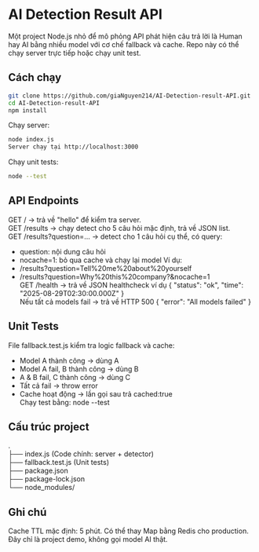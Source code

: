 # AI Detection Result API

Một project Node.js nhỏ để mô phỏng API phát hiện câu trả lời là Human hay AI bằng nhiều model với cơ chế fallback và cache. Repo này có thể chạy server trực tiếp hoặc chạy unit test.

## Cách chạy
```bash
git clone https://github.com/giaNguyen214/AI-Detection-result-API.git
cd AI-Detection-result-API
npm install
```

Chạy server:
```bash
node index.js
Server chạy tại http://localhost:3000
```

Chạy unit tests:
```bash
node --test
```

## API Endpoints
GET / → trả về "hello" để kiểm tra server.  
GET /results → chạy detect cho 5 câu hỏi mặc định, trả về JSON list.  
GET /results?question=... → detect cho 1 câu hỏi cụ thể, có query:
- question: nội dung câu hỏi
- nocache=1: bỏ qua cache và chạy lại model
Ví dụ:
- /results?question=Tell%20me%20about%20yourself
- /results?question=Why%20this%20company?&nocache=1  
GET /health → trả về JSON healthcheck ví dụ { "status": "ok", "time": "2025-08-29T02:30:00.000Z" }  
Nếu tất cả models fail → trả về HTTP 500 { "error": "All models failed" }

## Unit Tests
File fallback.test.js kiểm tra logic fallback và cache:
- Model A thành công → dùng A
- Model A fail, B thành công → dùng B
- A & B fail, C thành công → dùng C
- Tất cả fail → throw error
- Cache hoạt động → lần gọi sau trả cached:true  
Chạy test bằng: node --test

## Cấu trúc project
.  
├── index.js          (Code chính: server + detector)  
├── fallback.test.js  (Unit tests)  
├── package.json  
├── package-lock.json  
└── node_modules/

## Ghi chú
Cache TTL mặc định: 5 phút. Có thể thay Map bằng Redis cho production. Đây chỉ là project demo, không gọi model AI thật.
